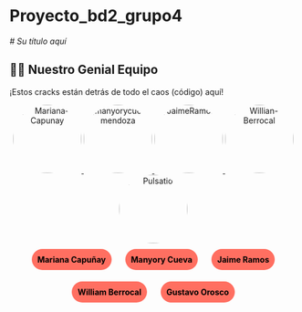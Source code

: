 # Proyecto_bd2_grupo4
<em> # Su título aquí </em>


## 👩‍💻 Nuestro Genial Equipo
¡Estos cracks están detrás de todo el caos (código) aquí!

<div align="center">
  <a href="https://github.com/Mariana-Capunay">
    <img src="https://github.com/Mariana-Capunay.png" width="120" height="120" alt="Mariana-Capunay" style="border-radius: 50%;">
  </a>
  <a href="https://github.com/manyorycuevamendoza">
    <img src="https://github.com/manyorycuevamendoza.png" width="120" height="120" alt="manyorycuevamendoza" style="border-radius: 50%;">
  </a>

  <a href="https://github.com/JaimeRamosT">
    <img src="https://github.com/JaimeRamosT.png" width="120" height="120" alt="JaimeRamosT" style="border-radius: 50%;">
  </a>

   <a href="https://github.com/Willian-Berrocal">
    <img src="https://github.com/Willian-Berrocal.png" width="120" height="120" alt="Willian-Berrocal" style="border-radius: 50%;">
  </a>

   <a href="https://github.com/Pulsatio">
    <img src="https://github.com/Pulsatio.png" width="120" height="120" alt="Pulsatio" style="border-radius: 50%;">
  </a>
</div>

<div align="center">
  <div style="display: inline-block; margin: 10px;">
    <a href="https://github.com/Mariana-Capunay" style="text-decoration: none; color: #000;">
      <div style="background-color: #ff6f61; border-radius: 30px; padding: 10px;">
        <b>Mariana Capuñay</b>
      </div>
    </a>
  </div>
  <div style="display: inline-block; margin: 10px;">
    <a href="https://github.com/manyorycuevamendoza" style="text-decoration: none; color: #000;">
      <div style="background-color: #ff6f61; border-radius: 30px; padding: 10px;">
        <b>Manyory Cueva</b>
      </div>
    </a>
  </div>

  <div style="display: inline-block; margin: 10px;">
    <a href="https://github.com/JaimeRamosT" style="text-decoration: none; color: #000;">
      <div style="background-color: #ff6f61; border-radius: 30px; padding: 10px;">
        <b>Jaime Ramos</b>
      </div>
    </a>
  </div>


   <div style="display: inline-block; margin: 10px;">
    <a href="https://github.com/Willian-Berrocal" style="text-decoration: none; color: #000;">
      <div style="background-color: #ff6f61; border-radius: 30px; padding: 10px;">
        <b>William Berrocal</b>
      </div>
    </a>
  </div>

   <div style="display: inline-block; margin: 10px;">
    <a href="https://github.com/Pulsatio" style="text-decoration: none; color: #000;">
      <div style="background-color: #ff6f61; border-radius: 30px; padding: 10px;">
        <b>Gustavo Orosco</b>
      </div>
    </a>
  </div>
</div>
